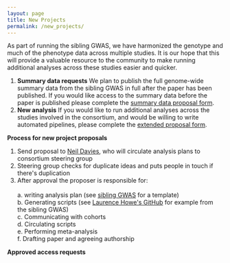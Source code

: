 ```yaml
---
layout: page
title: New Projects
permalink: /new_projects/
---
```


As part of running the sibling GWAS, we have harmonized the genotype and much of the phenotype data across multiple studies. It is our hope that this will provide a valuable resource to the community to make running additional analyses across these studies easier and quicker.

1. **Summary data requests** We plan to publish the full genome-wide summary data from the sibling GWAS in full after the paper has been published. If you would like access to the summary data before the paper is published please complete the [summary data proposal form](https://forms.office.com/Pages/ResponsePage.aspx?id=MH_ksn3NTkql2rGM8aQVG4Bk_MNoZKxOt13SrlakSk5URVhDS1pDS1U4NDRSMzdQUVEwQ0ZZMkpQRy4u).
2. **New analysis** If you would like to run additional analyses across the studies involved in the consortium, and would be willing to write automated pipelines, please complete the [extended proposal form](https://forms.office.com/Pages/ResponsePage.aspx?id=MH_ksn3NTkql2rGM8aQVG4Bk_MNoZKxOt13SrlakSk5UMjgwMkZUWDhUTk42SVpKR09HQlFOQ0c0My4u).

**Process for new project proposals**

1. Send proposal to [Neil Davies](mailto:neil.davies@bristol.ac.uk), who will circulate analysis plans to consortium steering group
2. Steering group checks for duplicate ideas and puts people in touch if there's duplication
3. After approval the proposer is responsible for: \
\
a. writing analysis plan (see [sibling GWAS](https://docs.google.com/document/d/1A9HbwdVEnSul7eSeTdYfLtH1rkjTv5VMYVBs0wfZnxQ/edit?usp=sharing) for a template)\
b. Generating scripts (see [Laurence Howe's GitHub](https://github.com/LaurenceHowe/SiblingGWAS) for example from the sibling GWAS)\
c. Communicating with cohorts\
d. Circulating scripts\
e. Performing meta-analysis\
f. Drafting paper and agreeing authorship

**Approved access requests**


